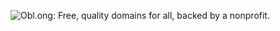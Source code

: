 ![Obl.ong: Free, quality domains for all, backed by a nonprofit.](https://user-images.githubusercontent.com/19589006/223646544-d61f65c1-67e5-4a76-88dc-6a133e250ab8.png)


